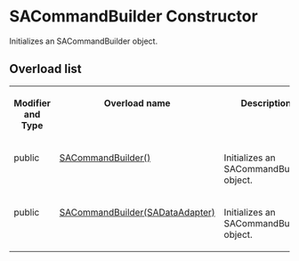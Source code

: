 <!-- loio3c10b4d56c5f10148606e1cff2c46e91 -->

# SACommandBuilder Constructor

Initializes an SACommandBuilder object.



## Overload list


<table>
<tr>
<th valign="top">

Modifier and Type



</th>
<th valign="top">

Overload name



</th>
<th valign="top">

Description



</th>
</tr>
<tr>
<td valign="top">

public



</td>
<td valign="top">

 [SACommandBuilder\(\)](sacommandbuilder-constructor-3c10a4d.md) 



</td>
<td valign="top">

Initializes an SACommandBuilder object.



</td>
</tr>
<tr>
<td valign="top">

public



</td>
<td valign="top">

 [SACommandBuilder\(SADataAdapter\)](sacommandbuilder-sadataadapter-constructor-3c10aca.md) 



</td>
<td valign="top">

Initializes an SACommandBuilder object.



</td>
</tr>
</table>

